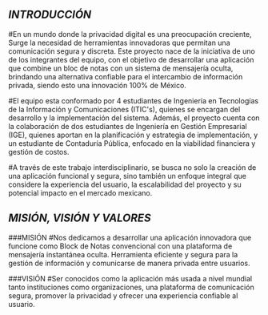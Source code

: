 ## *********INTRODUCCIÓN*********

#En un mundo donde la privacidad digital es una preocupación creciente, 
Surge la necesidad de herramientas innovadoras que permitan una comunicación segura 
y discreta. Este proyecto nace de la iniciativa de uno de los integrantes del equipo, 
con el objetivo de desarrollar una aplicación que combine un bloc de notas con un 
sistema de mensajería oculta, brindando una alternativa confiable para el intercambio 
de información privada, siendo esto una innovación 100% de México.

#El equipo esta conformado por 4 estudiantes de Ingeniería en Tecnologías de la Información 
y Comunicaciones (ITIC's), quienes se encargan del desarrollo y la implementación del sistema. 
Además, el proyecto cuenta con la colaboración de dos estudiantes de Ingeniería en Gestión 
Empresarial (IGE), quienes aportan en la planificación y estrategia de implementación, y 
un estudiante de Contaduría Pública, enfocado en la viabilidad financiera y gestión de costos.

#A través de este trabajo interdisciplinario, se busca no solo la creación de una aplicación 
funcional y segura, sino también un enfoque integral que considere la experiencia del usuario, 
la escalabilidad del proyecto y su potencial impacto en el mercado mexicano.


## *********MISIÓN, VISIÓN Y VALORES*********

###MISIÓN
#Nos dedicamos a desarrollar una aplicación innovadora que funcione como Block de Notas 
convencional con una plataforma de mensajería instantánea oculta. Herramienta eficiente y 
segura para la gestión de información y comunicarse de manera privada entre usuarios.

###VISIÓN
#Ser conocidos como la aplicación más usada a nivel mundial tanto instituciones como 
organizaciones, una plataforma de comunicación segura, promover la privacidad y ofrecer 
una experiencia confiable al usuario.







